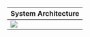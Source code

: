 | System Architecture |
|---------------------|
|<img src="https://github.com/user-attachments/assets/33f5cd9a-0b4e-48a2-a49b-49d9c70d8319"/> |
<!-- system architecture -->